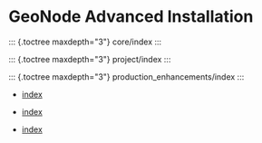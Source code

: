 # GeoNode Advanced Installation

::: {.toctree maxdepth="3"}
core/index
:::

::: {.toctree maxdepth="3"}
project/index
:::

::: {.toctree maxdepth="3"}
production_enhancements/index
:::


- [index](core/index.md)

- [index](project/index.md)

- [index](production_enhancements/index.md)

